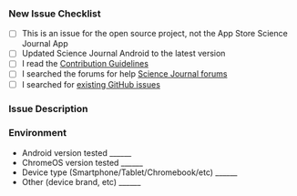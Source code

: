 <!-- Thanks for helping Arduino Science Journal Android! Before you submit your issue, please make sure to check the following boxes by putting an x in the [ ] (don't: [x ], [ x], do: [x]) -->

### New Issue Checklist

- [ ] This is an issue for the open source project, not the App Store Science Journal App
- [ ] Updated Science Journal Android to the latest version
- [ ] I read the [Contribution Guidelines](https://github.com/google/science-journal-ios/blob/master/CONTRIBUTING.md)
- [ ] I searched the forums for help [Science Journal forums](https://productforums.google.com/forum/#!forum/sciencejournal)
- [ ] I searched for [existing GitHub issues](https://github.com/bcmi-labs/Science-Journal-Android/issues)

### Issue Description

<!-- Please include what's happening, expected behavior, and any relevant code samples -->




### Environment

- Android version tested ______
- ChromeOS version tested ______
- Device type (Smartphone/Tablet/Chromebook/etc) ______
- Other (device brand, etc) ______

